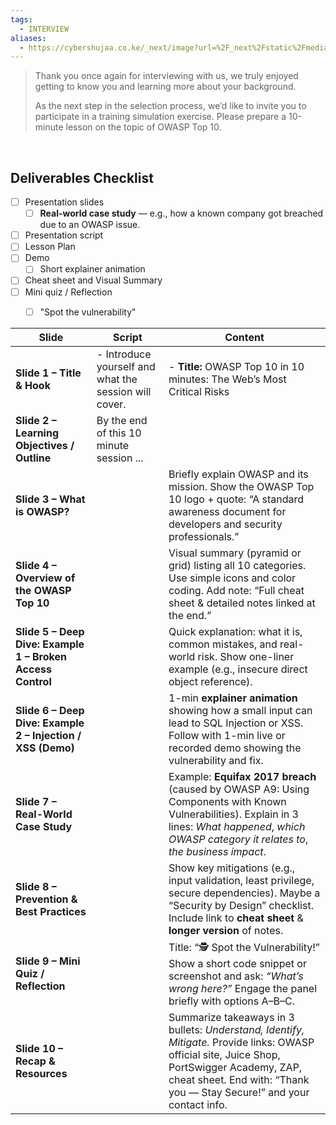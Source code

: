 ```yaml
---
tags:
  - INTERVIEW
aliases:
  - https://cybershujaa.co.ke/_next/image?url=%2F_next%2Fstatic%2Fmedia%2Fcybershujaa-logo.f9e17b4e.png&w=384&q=75
---
```

> Thank you once again for interviewing with us, we truly enjoyed getting to know you and learning more about your background.
> 
> As the next step in the selection process, we’d like to invite you to participate in a training simulation exercise. Please prepare a 10-minute lesson on the topic of OWASP Top 10.
<div>
<br>
</div>

## Deliverables Checklist

- [ ] Presentation slides
	- [ ] **Real-world case study** — e.g., how a known company got breached due to an OWASP issue.
- [ ] Presentation script
- [ ] Lesson Plan
- [ ] Demo
	- [ ] Short explainer animation
- [ ] Cheat sheet and Visual Summary
- [ ] Mini quiz / Reflection
	- [ ] "Spot the vulnerability"



| **Slide**                                                   | Script                                                | **Content**                                                                                                                                                                                                            |
| ----------------------------------------------------------- | ----------------------------------------------------- | ---------------------------------------------------------------------------------------------------------------------------------------------------------------------------------------------------------------------- |
| **Slide 1 – Title & Hook**                                  | - Introduce yourself and what the session will cover. | - **Title:** OWASP Top 10 in 10 minutes: The Web’s Most Critical Risks                                                                                                                                                 |
| **Slide 2 – Learning Objectives / Outline**                 | By the end of this 10 minute session ...              |                                                                                                                                                                                                                        |
| **Slide 3 – What is OWASP?**                                |                                                       | Briefly explain OWASP and its mission. Show the OWASP Top 10 logo + quote: “A standard awareness document for developers and security professionals.”                                                                  |
| **Slide 4 – Overview of the OWASP Top 10**                  |                                                       | Visual summary (pyramid or grid) listing all 10 categories. Use simple icons and color coding. Add note: “Full cheat sheet & detailed notes linked at the end.”                                                        |
| **Slide 5 – Deep Dive: Example 1 – Broken Access Control**  |                                                       | Quick explanation: what it is, common mistakes, and real-world risk. Show one-liner example (e.g., insecure direct object reference).                                                                                  |
| **Slide 6 – Deep Dive: Example 2 – Injection / XSS (Demo)** |                                                       | 1-min **explainer animation** showing how a small input can lead to SQL Injection or XSS. Follow with 1-min live or recorded demo showing the vulnerability and fix.                                                   |
| **Slide 7 – Real-World Case Study**                         |                                                       | Example: **Equifax 2017 breach** (caused by OWASP A9: Using Components with Known Vulnerabilities). Explain in 3 lines: _What happened_, _which OWASP category it relates to_, _the business impact_.                  |
| **Slide 8 – Prevention & Best Practices**                   |                                                       | Show key mitigations (e.g., input validation, least privilege, secure dependencies). Maybe a “Security by Design” checklist. Include link to **cheat sheet** & **longer version** of notes.                            |
| **Slide 9 – Mini Quiz / Reflection**                        |                                                       | Title: “🕵️ Spot the Vulnerability!” Show a short code snippet or screenshot and ask: _“What’s wrong here?”_ Engage the panel briefly with options A–B–C.                                                              |
| **Slide 10 – Recap & Resources**                            |                                                       | Summarize takeaways in 3 bullets: _Understand, Identify, Mitigate._ Provide links: OWASP official site, Juice Shop, PortSwigger Academy, ZAP, cheat sheet. End with: “Thank you — Stay Secure!” and your contact info. |